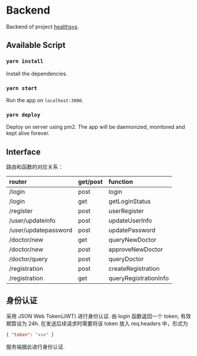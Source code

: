 # Backend

Backend of project [healthsys](https://github.com/Ais0n/healthsys).

## Available Script

### `yarn install`

Install the dependencies.

### `yarn start`

Run the app on `localhost:3000`.

### `yarn deploy`

Deploy on server using pm2. The app will be daemonized, monitored and kept alive forever.

## Interface

路由和函数的对应关系：

router | get/post | function
:- | :- | :-
/login | post | login
/login | get | getLoginStatus
/register | post | userRegister
/user/updateinfo | post | updateUserInfo
/user/updatepassword | post | updatePassword
/doctor/new | get | queryNewDoctor
/doctor/new | post | approveNewDoctor
/doctor/query | post | queryDoctor
/registration | post | createRegistration
/registration | get | queryRegistrationInfo

## 身份认证

采用 JSON Web Token(JWT) 进行身份认证. 由 login 函数返回一个 token, 有效期暂设为 24h. 在发送后续请求时需要将该 token 放入 req.headers 中，形式为

```json
{ "token": "xxx" }
```

服务端据此进行身份认证.
